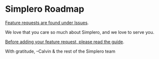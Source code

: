 # Simplero Roadmap

[Feature requests are found under Issues](https://github.com/Simplero/Roadmap/issues).

We love that you care so much about Simplero, and we love to serve you.

[Before adding your feature request, please read the guide](https://help.simplero.com/categories/274166).

With gratitude,
–Calvin & the rest of the Simplero team
